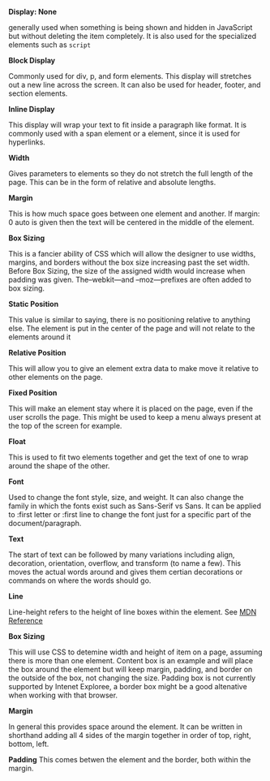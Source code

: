 **Display: None**

generally used when something is being shown and hidden in JavaScript but without deleting the item completely.  It is also used for the specialized elements such as ````script````

**Block Display**

Commonly used for div, p, and form elements. This display will stretches out a new line across the screen. It can also be used for header, footer, and section elements. 

 **Inline Display**

This display will wrap your text to fit inside a paragraph like format. It is commonly used with a span element or a element, since it is used for hyperlinks.

**Width**

Gives parameters  to elements so they do not stretch the full length of the page. This can be in the form of relative and absolute lengths. 

**Margin**

This is how much space goes between one element and another. If margin: 0 auto is given then the text will be centered in the middle of the element. 

**Box Sizing**

This is a fancier ability of CSS which will allow the designer to use widths, margins, and borders without the box size increasing past the set width. Before Box Sizing, the size of the assigned width would increase when padding was given. The–webkit—and –moz—prefixes are often added to box sizing. 

**Static Position**

This value is similar to saying, there is no positioning relative to anything else. The element is put in the center of the page and will not relate to the elements around it

**Relative Position**

This will allow you to give an element extra data to make move it relative to other elements on the page. 

**Fixed Position**

This will make an element stay where it is placed on the page, even if the user scrolls the page. This might be used to keep a menu always present at the top of the screen for example. 

**Float**

This is used to fit two elements together and get the text of one to wrap around the shape of the other. 

**Font**

Used to change the font style, size, and weight. It can also change the family in which the fonts exist such as Sans-Serif vs Sans. It can be applied to :first letter or :first line to change the font just for a specific part of the document/paragraph. 

**Text**

The start of text can be followed by many variations including align, decoration, orientation, overflow, and transform (to name a few). This moves the actual words around and gives them certian decorations or commands on where the words should go. 

**Line**

Line-height refers to the height of line boxes within the element. See [MDN Reference](herehttps://developer.mozilla.org/en-US/docs/Web/CSS/line-height)

**Box Sizing**

This will use CSS to detemine width and height of item on a page, assuming there is more than one element. Content box is an example and will place the box around the element but will keep margin, padding, and border on the outside of the box, not changing the size. Padding box is not currently supported by Intenet Exploree, a border box might be a good altenative when working with that browser. 

**Margin**

In general this provides space around the element. It can be written in shorthand adding all 4 sides of the margin together in order of top, right, bottom, left. 

**Padding**
This comes betwen the element and the border, both within the margin. 
